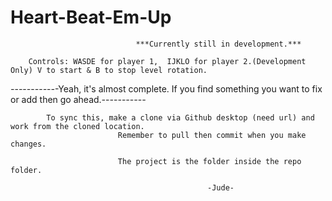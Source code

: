 # Heart-Beat-Em-Up

                                ***Currently still in development.***

        Controls: WASDE for player 1,  IJKLO for player 2.(Development Only) V to start & B to stop level rotation.

_-_-_-_-_-_-_-_-_-_-_-_-Yeah, it's almost complete. If you find something you want to fix or add then go ahead._-_-_-_-_-_-_-_-_-_-_-_

            To sync this, make a clone via Github desktop (need url) and work from the cloned location.
                            Remember to pull then commit when you make changes. 

                            The project is the folder inside the repo folder.

                                                -Jude-
